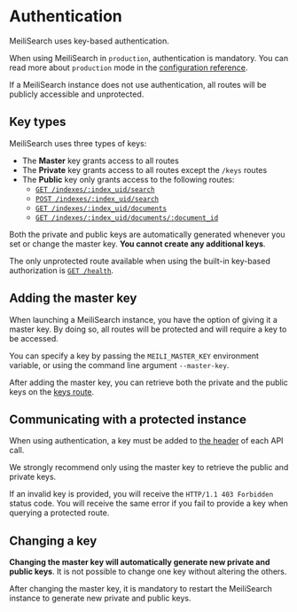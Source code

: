 # Authentication

MeiliSearch uses key-based authentication.

When using MeiliSearch in `production`, authentication is mandatory. You can read more about `production` mode in the [configuration reference](/reference/features/configuration).

If a MeiliSearch instance does not use authentication, all routes will be publicly accessible and unprotected.

## Key types

MeiliSearch uses three types of keys:

- The **Master** key grants access to all routes
- The **Private** key grants access to all routes except the `/keys` routes
- The **Public** key only grants access to the following routes:
  - [`GET /indexes/:index_uid/search`](/reference/api/search#search-in-an-index-with-get-route)
  - [`POST /indexes/:index_uid/search`](/reference/api/search#search-in-an-index-with-post-route)
  - [`GET /indexes/:index_uid/documents`](/reference/api/documents#get-documents)
  - [`GET /indexes/:index_uid/documents/:document_id`](/reference/api/documents#get-one-document)

Both the private and public keys are automatically generated whenever you set or change the master key. **You cannot create any additional keys**.

The only unprotected route available when using the built-in key-based authorization is [`GET /health`](/reference/api/health).

## Adding the master key

When launching a MeiliSearch instance, you have the option of giving it a master key. By doing so, all routes will be protected and will require a key to be accessed.

You can specify a key by passing the `MEILI_MASTER_KEY` environment variable, or using the command line argument `--master-key`.

After adding the master key, you can retrieve both the private and the public keys on the [keys route](/reference/api/keys.md).

## Communicating with a protected instance

When using authentication, a key must be added to [the header](/reference/api/README.md#authentication) of each API call.

We strongly recommend only using the master key to retrieve the public and private keys.

If an invalid key is provided, you will receive the `HTTP/1.1 403 Forbidden` status code. You will receive the same error if you fail to provide a key when querying a protected route.

## Changing a key

**Changing the master key will automatically generate new private and public keys**. It is not possible to change one key without altering the others.

After changing the master key, it is mandatory to restart the MeiliSearch instance to generate new private and public keys.
